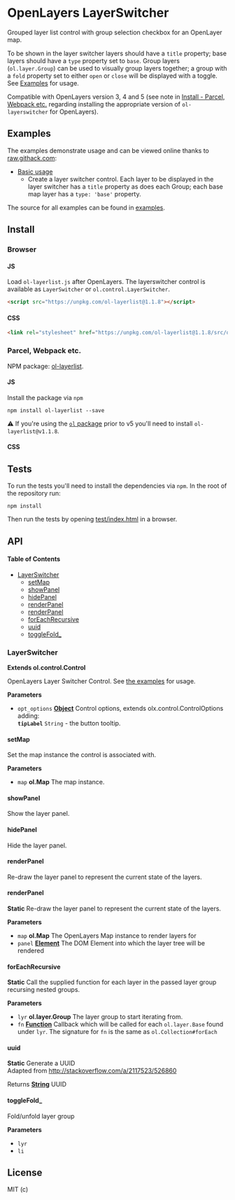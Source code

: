 # OpenLayers LayerSwitcher

Grouped layer list control with group selection checkbox for an OpenLayer map. 

To be shown in the layer switcher layers should have a `title` property; base
layers should have a `type` property set to `base`. Group layers
(`ol.layer.Group`) can be used to visually group layers together; a group with
a `fold` property set to either `open` or `close` will be displayed with a
toggle. See [Examples](#examples) for usage.

Compatible with OpenLayers version 3, 4 and 5 (see note in [Install - Parcel,
Webpack etc.](#parcel-webpack-etc) regarding installing the appropriate version
of `ol-layerswitcher` for OpenLayers).



## Examples

The examples demonstrate usage and can be viewed online thanks to [raw.githack.com](http://raw.githack.com/):

-   [Basic usage](https://raw.githubusercontent.com/munna/ol3-layerswitcher/master/examples/layerswitcher.html)
    -   Create a layer switcher control. Each layer to be displayed in the layer switcher has a `title` property as does each Group; each base map layer has a `type: 'base'` property.

The source for all examples can be found in [examples](examples).

## Install

### Browser

#### JS

Load `ol-layerlist.js` after OpenLayers. The layerswitcher control is available as `LayerSwitcher` or `ol.control.LayerSwitcher`.

```HTML
<script src="https://unpkg.com/ol-layerlist@1.1.8"></script>
```

#### CSS

```HTML
<link rel="stylesheet" href="https://unpkg.com/ol-layerlist@1.1.8/src/ol-layerlist.css" />
```

### Parcel, Webpack etc.

NPM package: [ol-layerlist](https://www.npmjs.com/package/ol-layerlist).

#### JS

Install the package via `npm`

    npm install ol-layerlist --save

:warning: If you're using the [`ol` package](https://www.npmjs.com/package/ol) prior to v5 you'll need to install `ol-layerlist@v1.1.8`.

#### CSS

## Tests

To run the tests you'll need to install the dependencies via `npm`. In the root of the repository run:

    npm install

Then run the tests by opening [test/index.html](test/index.html) in a browser.

## API

<!-- Generated by documentation.js. Update this documentation by updating the source code. -->

#### Table of Contents

-   [LayerSwitcher](#layerswitcher)
    -   [setMap](#setmap)
    -   [showPanel](#showpanel)
    -   [hidePanel](#hidepanel)
    -   [renderPanel](#renderpanel)
    -   [renderPanel](#renderpanel-1)
    -   [forEachRecursive](#foreachrecursive)
    -   [uuid](#uuid)
    -   [toggleFold\_](#togglefold_)

### LayerSwitcher

**Extends ol.control.Control**

OpenLayers Layer Switcher Control.
See [the examples](./examples) for usage.

**Parameters**

-   `opt_options` **[Object](https://developer.mozilla.org/docs/Web/JavaScript/Reference/Global_Objects/Object)** Control options, extends olx.control.ControlOptions adding:  
    **`tipLabel`** `String` - the button tooltip.

#### setMap

Set the map instance the control is associated with.

**Parameters**

-   `map` **ol.Map** The map instance.

#### showPanel

Show the layer panel.

#### hidePanel

Hide the layer panel.

#### renderPanel

Re-draw the layer panel to represent the current state of the layers.

#### renderPanel

**Static** Re-draw the layer panel to represent the current state of the layers.

**Parameters**

-   `map` **ol.Map** The OpenLayers Map instance to render layers for
-   `panel` **[Element](https://developer.mozilla.org/docs/Web/API/Element)** The DOM Element into which the layer tree will be rendered

#### forEachRecursive

**Static** Call the supplied function for each layer in the passed layer group
recursing nested groups.

**Parameters**

-   `lyr` **ol.layer.Group** The layer group to start iterating from.
-   `fn` **[Function](https://developer.mozilla.org/docs/Web/JavaScript/Reference/Statements/function)** Callback which will be called for each `ol.layer.Base`
    found under `lyr`. The signature for `fn` is the same as `ol.Collection#forEach`

#### uuid

**Static** Generate a UUID  
Adapted from <http://stackoverflow.com/a/2117523/526860>

Returns **[String](https://developer.mozilla.org/docs/Web/JavaScript/Reference/Global_Objects/String)** UUID

#### toggleFold\_

Fold/unfold layer group

**Parameters**

-   `lyr`  
-   `li`  

## License

MIT (c) 
